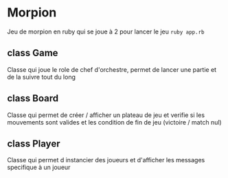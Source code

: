 # Morpion

Jeu de morpion en ruby qui se joue à 2
pour lancer le jeu `ruby app.rb`


## class Game

Classe qui joue le role de chef d'orchestre, permet de lancer une partie et de la suivre tout du long


## class Board

Classe qui permet de créer / afficher un plateau de jeu et verifie si les mouvements sont valides et les condition de fin de jeu (victoire / match nul)


## class Player

Classe qui permet d instancier des joueurs et d'afficher les messages specifique à un joueur 
